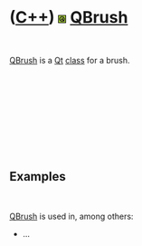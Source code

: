 
 

 

 

 

 

([C++](Cpp.md)) ![Qt](PicQt.png) [QBrush](CppQBrush.md)
=========================================================

 

[QBrush](CppQBrush.md) is a [Qt](CppQt.md) [class](CppClass.md) for a
brush.

 

 

 

 

 

Examples
--------

 

[QBrush](CppQBrush.md) is used in, among others:

-   ...

 

 

 

 

 

 

